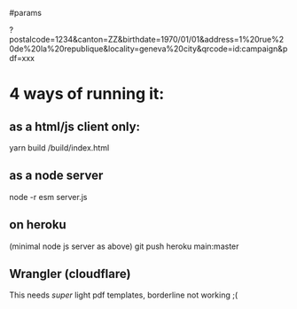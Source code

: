 
#params

?postalcode=1234&canton=ZZ&birthdate=1970/01/01&address=1%20rue%20de%20la%20republique&locality=geneva%20city&qrcode=id:campaign&pdf=xxx

# 4 ways of running it:

## as a html/js client only:

yarn build
/build/index.html

## as a node server
node -r esm server.js

## on heroku
(minimal node js server as above)
git push heroku main:master


## Wrangler (cloudflare)

This needs *super* light pdf templates, borderline not working ;(


